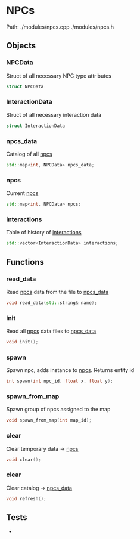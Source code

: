 # NPCs
Path: ./modules/npcs.cpp   ./modules/npcs.h


## Objects

### NPCData
Struct of all necessary NPC type attributes
```c++
struct NPCData
```

### InteractionData
Struct of all necessary interaction data
```c++
struct InteractionData
```

### npcs_data
Catalog of all [npcs](npcs.md#NPCData)
```c++
std::map<int, NPCData> npcs_data;
```

### npcs
Current [npcs](npcs.md#NPCData)
```c++
std::map<int, NPCData> npcs;
```

### interactions
Table of history of [interactions](npcs.md#InteractionData)
```c++
std::vector<InteractionData> interactions;
```


## Functions

### read_data
Read [npcs](npcs.md#NPCData) data from the file to [npcs_data](npcs.md#npcs_data)
```c++
void read_data(std::string& name);
```

### init
Read all [npcs](npcs.md#NPCData) data files to [npcs_data](npcs.md#npcs_data)
```c++
void init();
```

### spawn
Spawn npc, adds instance to [npcs](npcs.md#npcs). Returns entity id
```c++
int spawn(int npc_id, float x, float y); 
```

### spawn_from_map
Spawn group of npcs assigned to the map
```c++
void spawn_from_map(int map_id);
```

### clear
Clear temporary data -> [npcs](npcs.md#npcs)
```c++
void clear();
```

### clear
Clear catalog -> [npcs_data](npcs.md#npcs_data)
```c++
void refresh();
```



## Tests
-
